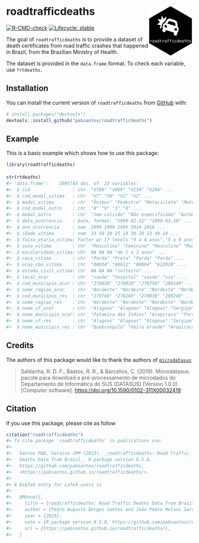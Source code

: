 
<!-- README.md is generated from README.Rmd. Please edit that file -->

# roadtrafficdeaths <a href="https://pabsantos.github.io/roadtrafficdeaths/"><img src="man/figures/logo.png" align="right" height="139" alt="roadtrafficdeaths website" /></a>

<!-- badges: start -->

[![R-CMD-check](https://github.com/pabsantos/roadtrafficdeaths/actions/workflows/R-CMD-check.yaml/badge.svg)](https://github.com/pabsantos/roadtrafficdeaths/actions/workflows/R-CMD-check.yaml)
[![Lifecycle:
stable](https://img.shields.io/badge/lifecycle-stable-brightgreen.svg)](https://lifecycle.r-lib.org/articles/stages.html#stable)
<!-- badges: end -->

The goal of `roadtrafficdeaths` is to provide a dataset of death
certificates from road traffic crashes that happened in Brazil, from the
Brazilian Ministry of Health.

The dataset is provided in the `data.frame` format. To check each
variable, use `?rtdeaths`.

## Installation

You can install the current version of `roadtrafficdeaths` from
[GitHub](https://github.com/) with:

``` r
# install.packages("devtools")
devtools::install_github("pabsantos/roadtrafficdeaths")
```

## Example

This is a basic example which shows how to use this package:

``` r
library(roadtrafficdeaths)

str(rtdeaths)
#> 'data.frame':    1005743 obs. of  23 variables:
#>  $ cid                : chr  "V789" "V099" "V234" "V284" ...
#>  $ cod_modal_vitima   : chr  "V7" "V0" "V2" "V2" ...
#>  $ modal_vitima       : chr  "Ônibus" "Pedestre" "Motocicleta" "Motocicleta" ...
#>  $ cod_modal_outro    : chr  "8" "9" "3" "8" ...
#>  $ modal_outro        : chr  "Sem colisão" "Não especificado" "Automóvel" "Sem colisão" ...
#>  $ data_ocorrencia    : Date, format: "1999-02-22" "1999-03-28" ...
#>  $ ano_ocorrencia     : num  1999 1999 1999 2014 2018 ...
#>  $ idade_vitima       : num  33 58 28 25 24 30 20 23 49 24 ...
#>  $ faixa_etaria_vitima: Factor w/ 17 levels "0 a 4 anos","5 a 9 anos",..: 7 12 6 6 5 7 5 5 10 5 ...
#>  $ sexo_vitima        : chr  "Masculino" "Feminino" "Masculino" "Masculino" ...
#>  $ escolaridade_vitima: chr  NA NA NA "de 1 a 3 anos" ...
#>  $ raca_vitima        : chr  "Parda" "Preta" "Parda" "Parda" ...
#>  $ ocup_cbo_vitima    : chr  "00034" "00612" "00004" "622020" ...
#>  $ estado_civil_vitima: chr  NA NA NA "solteiro" ...
#>  $ local_ocor         : chr  "saude" "hospital" "saude" "via" ...
#>  $ cod_municipio_ocor : chr  "270630" "270030" "270750" "280240" ...
#>  $ nome_regiao_ocor   : chr  "Nordeste" "Nordeste" "Nordeste" "Nordeste" ...
#>  $ cod_municipio_res  : chr  "270760" "270260" "270030" "280240" ...
#>  $ nome_regiao_res    : chr  "Nordeste" "Nordeste" "Nordeste" "Nordeste" ...
#>  $ nome_uf_ocor       : chr  "Alagoas" "Alagoas" "Alagoas" "Sergipe" ...
#>  $ nome_municipio_ocor: chr  "Palmeira dos Índios" "Arapiraca" "Porto Real do Colégio" "Gararu" ...
#>  $ nome_uf_res        : chr  "Alagoas" "Alagoas" "Alagoas" "Sergipe" ...
#>  $ nome_municipio_res : chr  "Quebrangulo" "Feira Grande" "Arapiraca" "Gararu" ...
```

## Credits

The authors of this package would like to thank the authors of
[`microdatasus`](https://github.com/rfsaldanha/microdatasus):

> Saldanha, R. D. F., Bastos, R. R., & Barcellos, C. (2019).
> Microdatasus: pacote para download e pré-processamento de microdados
> do Departamento de Informática do SUS (DATASUS) (Version 1.0.0)
> \[Computer software\]. <https://doi.org/10.1590/0102-311X00032419>

## Citation

If you use this package, please cite as follow

``` r
citation("roadtrafficdeaths")
#> To cite package 'roadtrafficdeaths' in publications use:
#> 
#>   Santos PAB, Saraiva JPM (2023). _roadtrafficdeaths: Road Traffic
#>   Deaths Data from Brazil_. R package version 0.5.0,
#>   https://github.com/pabsantos/roadtrafficdeaths,
#>   <https://pabsantos.github.io/roadtrafficdeaths/>.
#> 
#> A BibTeX entry for LaTeX users is
#> 
#>   @Manual{,
#>     title = {roadtrafficdeaths: Road Traffic Deaths Data from Brazil},
#>     author = {Pedro Augusto Borges Santos and João Pedro Melani Saraiva},
#>     year = {2023},
#>     note = {R package version 0.5.0, https://github.com/pabsantos/roadtrafficdeaths},
#>     url = {https://pabsantos.github.io/roadtrafficdeaths/},
#>   }
```
